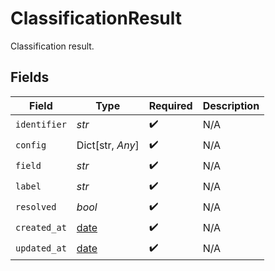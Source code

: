 # ClassificationResult

Classification result.


## Fields

| Field                                                                | Type                                                                 | Required                                                             | Description                                                          |
| -------------------------------------------------------------------- | -------------------------------------------------------------------- | -------------------------------------------------------------------- | -------------------------------------------------------------------- |
| `identifier`                                                         | *str*                                                                | :heavy_check_mark:                                                   | N/A                                                                  |
| `config`                                                             | Dict[str, *Any*]                                                     | :heavy_check_mark:                                                   | N/A                                                                  |
| `field`                                                              | *str*                                                                | :heavy_check_mark:                                                   | N/A                                                                  |
| `label`                                                              | *str*                                                                | :heavy_check_mark:                                                   | N/A                                                                  |
| `resolved`                                                           | *bool*                                                               | :heavy_check_mark:                                                   | N/A                                                                  |
| `created_at`                                                         | [date](https://docs.python.org/3/library/datetime.html#date-objects) | :heavy_check_mark:                                                   | N/A                                                                  |
| `updated_at`                                                         | [date](https://docs.python.org/3/library/datetime.html#date-objects) | :heavy_check_mark:                                                   | N/A                                                                  |